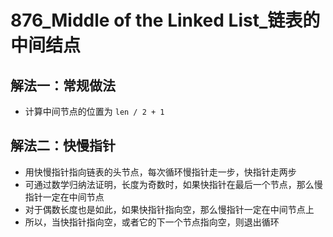 # 876_Middle of the Linked List_链表的中间结点

## 解法一：常规做法

- 计算中间节点的位置为 `len / 2 + 1`


## 解法二：快慢指针

- 用快慢指针指向链表的头节点，每次循环慢指针走一步，快指针走两步
- 可通过数学归纳法证明，长度为奇数时，如果快指针在最后一个节点，那么慢指针一定在中间节点
- 对于偶数长度也是如此，如果快指针指向空，那么慢指针一定在中间节点上
- 所以，当快指针指向空，或者它的下一个节点指向空，则退出循环


